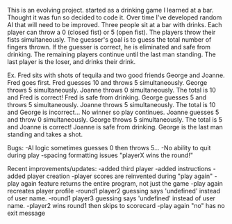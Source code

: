 
This is an evolving project. started as a drinking game I learned at a bar. Thought it was fun so decided to code it. Over time I've developed random AI that will need to be improved. Three people sit at a bar with drinks. Each player can throw a 0 (closed fist) or 5 (open fist). The players throw their fists simultaneously. The guesser's goal is to guess the total number of fingers thrown. If the guesser is correct, he is eliminated and safe from drinking. The remaining players continue until the last man standing. The last player is the loser, and drinks their drink.

Ex. Fred sits with shots of tequila and two good friends George and Joanne. 
Fred goes first. 
Fred guesses 10 and throws 5 simultaneously. 
George throws 5 simultaneously. 
Joanne throws 0 simultaneously. 
The total is 10 and Fred is correct! 
Fred is safe from drinking. 
George guesses 5 and throws 5 simultaneously. 
Joanne throws 5 simultaneously. 
The total is 10 and George is incorrect... 
No winner so play continues. 
Joanne guesses 5 and throw 0 simultaneously. 
George throws 5 simultaneously. 
The total is 5 and Joanne is correct! 
Joanne is safe from drinking. 
George is the last man standing and takes a shot.

Bugs:
-AI logic sometimes guesses 0 then throws 5... 
-No ability to quit during play
-spacing formatting issues "playerX wins the round!"


Recent improvements/updates: 
-added third player 
-added instructions 
-added player creation
-player scores are reinvented during "play again"
-play again feature returns the entire program, not just the game
-play again recreates player profile
-round1 player2 guessing says 'undefined' instead of user name.
-round1 player3 guessing says 'undefined' instead of user name.
-player2 wins round1 then skips to scorecard
-play again "no" has no exit message